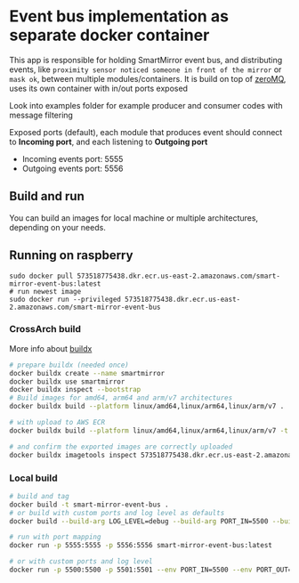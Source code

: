 # Event bus implementation as separate docker container

This app is responsible for holding SmartMirror event bus, and distributing events, like `proximity sensor noticed someone in front of the mirror` or `mask ok`, between multiple modules/containers. It is build on top of [zeroMQ](https://pyzmq.readthedocs.io/en/latest/), uses its own container with in/out ports exposed

Look into examples folder for example producer and consumer codes with message filtering

Exposed ports (default), each module that produces event should connect to **Incoming port**, and each listening to **Outgoing port**
- Incoming events port: 5555
- Outgoing events port: 5556

## Build and run

You can build an images for local machine or multiple architectures, depending on your needs.

## Running on raspberry
```
sudo docker pull 573518775438.dkr.ecr.us-east-2.amazonaws.com/smart-mirror-event-bus:latest
# run newest image
sudo docker run --privileged 573518775438.dkr.ecr.us-east-2.amazonaws.com/smart-mirror-event-bus
```

### CrossArch build
More info about [buildx](https://docs.docker.com/docker-for-mac/multi-arch/)
```sh
# prepare buildx (needed once)
docker buildx create --name smartmirror
docker buildx use smartmirror
docker buildx inspect --bootstrap
# Build images for amd64, arm64 and arm/v7 architectures
docker buildx build --platform linux/amd64,linux/arm64,linux/arm/v7 .

# with upload to AWS ECR
docker buildx build --platform linux/amd64,linux/arm64,linux/arm/v7 -t 573518775438.dkr.ecr.us-east-2.amazonaws.com/smart-mirror-event-bus:latest --push .

# and confirm the exported images are correctly uploaded
docker buildx imagetools inspect 573518775438.dkr.ecr.us-east-2.amazonaws.com/smart-mirror-event-bus:latest
```

### Local build
```sh
# build and tag
docker build -t smart-mirror-event-bus .
# or build with custom ports and log level as defaults
docker build --build-arg LOG_LEVEL=debug --build-arg PORT_IN=5500 --build-arg PORT_OUT=5501 -t smart-mirror-event-bus .

# run with port mapping
docker run -p 5555:5555 -p 5556:5556 smart-mirror-event-bus:latest

# or with custom ports and log level
docker run -p 5500:5500 -p 5501:5501 --env PORT_IN=5500 --env PORT_OUT=5501 --env LOG_LEVEL=debug smart-mirror-event-bus:latest
```
